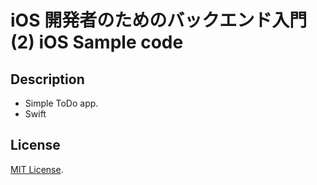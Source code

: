 # iOS 開発者のためのバックエンド入門 (2) iOS Sample code

## Description

* Simple ToDo app.
* Swift


## License

[MIT License](http://www.opensource.org/licenses/MIT).

